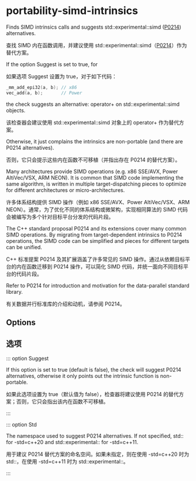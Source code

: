 # portability-simd-intrinsics

Finds SIMD intrinsics calls and suggests std::experimental::simd ([P0214](https://wg21.link/p0214)) alternatives.

查找 SIMD 内在函数调用，并建议使用 std::experimental::simd（[P0214](https://wg21.link/p0214)）作为替代方案。

If the option Suggest is set to true, for

如果选项 Suggest 设置为 true，对于如下代码：

```c++
_mm_add_epi32(a, b); // x86
vec_add(a, b);       // Power
```

the check suggests an alternative: operator+ on std::experimental::simd objects.

该检查器会建议使用 std::experimental::simd 对象上的 operator+ 作为替代方案。

Otherwise, it just complains the intrinsics are non-portable (and there are P0214 alternatives).

否则，它只会提示这些内在函数不可移植（并指出存在 P0214 的替代方案）。

Many architectures provide SIMD operations (e.g. x86 SSE/AVX, Power AltiVec/VSX, ARM NEON). It is common that SIMD code implementing the same algorithm, is written in multiple target-dispatching pieces to optimize for different architectures or micro-architectures.

许多体系结构提供 SIMD 操作（例如 x86 SSE/AVX、Power AltiVec/VSX、ARM NEON）。通常，为了优化不同的体系结构或微架构，实现相同算法的 SIMD 代码会被编写为多个针对目标平台分发的代码片段。

The C++ standard proposal P0214 and its extensions cover many common SIMD operations. By migrating from target-dependent intrinsics to P0214 operations, the SIMD code can be simplified and pieces for different targets can be unified.

C++ 标准提案 P0214 及其扩展涵盖了许多常见的 SIMD 操作。通过从依赖目标平台的内在函数迁移到 P0214 操作，可以简化 SIMD 代码，并统一面向不同目标平台的代码片段。

Refer to P0214 for introduction and motivation for the data-parallel standard library.

有关数据并行标准库的介绍和动机，请参阅 P0214。

## Options

## 选项

::: option
Suggest

If this option is set to true (default is false), the check will suggest P0214 alternatives, otherwise it only points out the intrinsic function is non-portable.

如果此选项设置为 true（默认值为 false），检查器将建议使用 P0214 的替代方案；否则，它只会指出该内在函数不可移植。

:::

::: option
Std

The namespace used to suggest P0214 alternatives. If not specified, std:: for -std=c++20 and std::experimental:: for -std=c++11.

用于建议 P0214 替代方案的命名空间。如果未指定，则在使用 -std=c++20 时为 std::，在使用 -std=c++11 时为 std::experimental::。

:::
